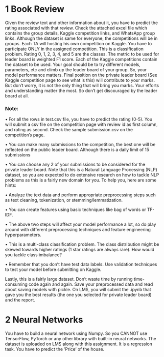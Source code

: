 # 1 Book Review
Given the review text and other information about it, you have to predict the rating associated with that review.
Check the attached excel file which contains the group details, Kaggle competition links, and WhatsApp group links.
Although the dataset is same for everyone, the competitions will be in groups. Each TA will hosting
his own competition on Kaggle. You have to participate ONLY in the assigned competition.
This is a classification problem. Rating 0, 1, 2, 3, 4, and 5 are the classes. The metric to be used
for leader board is weighted F1 score.
Each of the Kaggle competitions contain the dataset to be used. Your goal should be to try different
models, parameters, etc and climb up the leader board of your group. So, your model performance
matters. Final position on the private leader board (See Kaggle competition page to see what is
this) will contribute to your marks. But don’t worry, it is not the only thing that will bring you
marks. Your efforts and understanding matter the most. So don’t get discouraged by the
leader board at all.
### Note:
• For all the rows in test.csv file, you have to predict the rating (0-5). You will submit a csv file on the competition page with review id as first column, and rating as second. Check the sample submission.csv on the competition’s page.

• You can make many submissions to the competition, the best one will be reflected on the public leader board. Although there is a daily limit of 15 submissions

• You can choose any 2 of your submissions to be considered for the private leader board.
Note that this is a Natural Language Processing (NLP) dataset, so you are expected to do extensive research on how to tackle NLP problems as this is a fairly new domain for you. To help you, here are some hints:

• Analyze the text data and perform appropriate preprocessing steps such as text cleaning, tokenization, or stemming/lemmatization.

• You can create features using basic techniques like bag of words or TF-IDF.

• The above two steps will affect your model performance a lot, so do play around with different preprocessing techniques and feature engineering hyperparameters.

• This is a multi-class classification problem. The class distribution might be skewed towards higher ratings (1 star ratings are always rare). How would you tackle class imbalance?

• Remember that you don’t have test data labels. Use validation techniques to test your model before submitting on Kaggle.

Lastly, this is a fairly large dataset. Don’t waste time by running time-consuming code again
and again. Save your preprocessed data and read about saving models with pickle.
On LMS, you will submit the .ipynb that gave you the best results (the one you selected for
private leader board) and the report.

# 2 Neural Networks
You have to build a neural network using Numpy. So you CANNOT use TensorFlow, PyTorch
or any other library with built-in neural networks.
The dataset is uploaded on LMS along with this assignment. It is a regression task. You have to
predict the ’Price’ of the house.
